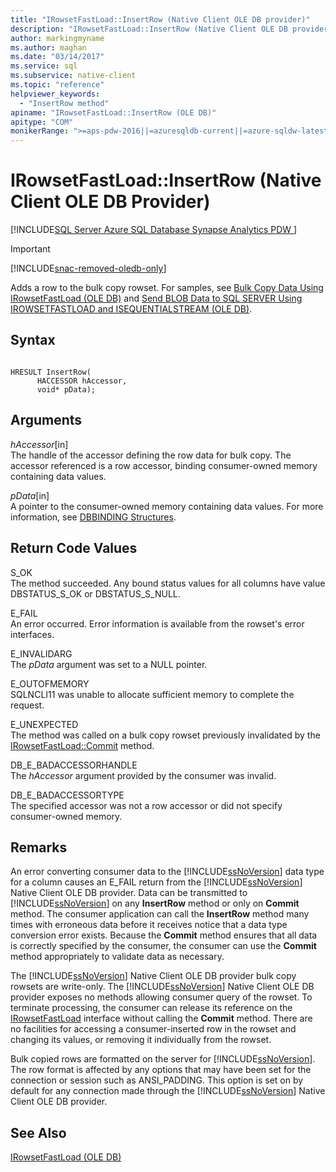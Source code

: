 ```yaml
---
title: "IRowsetFastLoad::InsertRow (Native Client OLE DB provider)"
description: "IRowsetFastLoad::InsertRow (Native Client OLE DB provider)"
author: markingmyname
ms.author: maghan
ms.date: "03/14/2017"
ms.service: sql
ms.subservice: native-client
ms.topic: "reference"
helpviewer_keywords:
  - "InsertRow method"
apiname: "IRowsetFastLoad::InsertRow (OLE DB)"
apitype: "COM"
monikerRange: ">=aps-pdw-2016||=azuresqldb-current||=azure-sqldw-latest||>=sql-server-2016||>=sql-server-linux-2017||=azuresqldb-mi-current"
---
```

# IRowsetFastLoad::InsertRow (Native Client OLE DB Provider)
[!INCLUDE[SQL Server Azure SQL Database Synapse Analytics PDW ](../../includes/applies-to-version/sql-asdb-asdbmi-asa-pdw.md)]

> [!IMPORTANT]
> [!INCLUDE[snac-removed-oledb-only](../../includes/snac-removed-oledb-only.md)]

  Adds a row to the bulk copy rowset. For samples, see [Bulk Copy Data Using IRowsetFastLoad &#40;OLE DB&#41;](../../relational-databases/native-client-ole-db-how-to/bulk-copy-data-using-irowsetfastload-ole-db.md) and [Send BLOB Data to SQL SERVER Using IROWSETFASTLOAD and ISEQUENTIALSTREAM &#40;OLE DB&#41;](../../relational-databases/native-client-ole-db-how-to/send-blob-data-to-sql-server-using-irowsetfastload-and-isequentialstream-ole-db.md).  
  
## Syntax  
  
```  
  
HRESULT InsertRow(  
      HACCESSOR hAccessor,  
      void* pData);  
```  
  
## Arguments  
 *hAccessor*[in]  
 The handle of the accessor defining the row data for bulk copy. The accessor referenced is a row accessor, binding consumer-owned memory containing data values.  
  
 *pData*[in]  
 A pointer to the consumer-owned memory containing data values. For more information, see [DBBINDING Structures](/previous-versions/windows/desktop/ms716845(v=vs.85)).  
  
## Return Code Values  
 S_OK  
 The method succeeded. Any bound status values for all columns have value DBSTATUS_S_OK or DBSTATUS_S_NULL.  
  
 E_FAIL  
 An error occurred. Error information is available from the rowset's error interfaces.  
  
 E_INVALIDARG  
 The *pData* argument was set to a NULL pointer.  
  
 E_OUTOFMEMORY  
 SQLNCLI11 was unable to allocate sufficient memory to complete the request.  
  
 E_UNEXPECTED  
 The method was called on a bulk copy rowset previously invalidated by the [IRowsetFastLoad::Commit](../../relational-databases/native-client-ole-db-interfaces/irowsetfastload-commit-ole-db.md) method.  
  
 DB_E_BADACCESSORHANDLE  
 The *hAccessor* argument provided by the consumer was invalid.  
  
 DB_E_BADACCESSORTYPE  
 The specified accessor was not a row accessor or did not specify consumer-owned memory.  
  
## Remarks  
 An error converting consumer data to the [!INCLUDE[ssNoVersion](../../includes/ssnoversion-md.md)] data type for a column causes an E_FAIL return from the [!INCLUDE[ssNoVersion](../../includes/ssnoversion-md.md)] Native Client OLE DB provider. Data can be transmitted to [!INCLUDE[ssNoVersion](../../includes/ssnoversion-md.md)] on any **InsertRow** method or only on **Commit** method. The consumer application can call the **InsertRow** method many times with erroneous data before it receives notice that a data type conversion error exists. Because the **Commit** method ensures that all data is correctly specified by the consumer, the consumer can use the **Commit** method appropriately to validate data as necessary.  
  
 The [!INCLUDE[ssNoVersion](../../includes/ssnoversion-md.md)] Native Client OLE DB provider bulk copy rowsets are write-only. The [!INCLUDE[ssNoVersion](../../includes/ssnoversion-md.md)] Native Client OLE DB provider exposes no methods allowing consumer query of the rowset. To terminate processing, the consumer can release its reference on the [IRowsetFastLoad](../../relational-databases/native-client-ole-db-interfaces/irowsetfastload-ole-db.md) interface without calling the **Commit** method. There are no facilities for accessing a consumer-inserted row in the rowset and changing its values, or removing it individually from the rowset.  
  
 Bulk copied rows are formatted on the server for [!INCLUDE[ssNoVersion](../../includes/ssnoversion-md.md)]. The row format is affected by any options that may have been set for the connection or session such as ANSI_PADDING. This option is set on by default for any connection made through the [!INCLUDE[ssNoVersion](../../includes/ssnoversion-md.md)] Native Client OLE DB provider.  
  
## See Also  
 [IRowsetFastLoad &#40;OLE DB&#41;](../../relational-databases/native-client-ole-db-interfaces/irowsetfastload-ole-db.md)  
  
